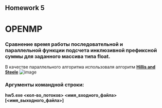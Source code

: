 ## Homework 5
# OPENMP

### Сравнение время работы последовательной и параллельной функции подсчета инклюзивной префиксной суммы для заданного массива типа float.
В качестве параллельного алгоритма использоваля алгоритм **[Hillis and Steele](https://ru.wikipedia.org/wiki/%D0%9F%D1%80%D0%B5%D1%84%D0%B8%D0%BA%D1%81%D0%BD%D0%B0%D1%8F_%D1%81%D1%83%D0%BC%D0%BC%D0%B0)**
![image](https://user-images.githubusercontent.com/58637038/113473144-5fd56280-9470-11eb-99c1-571d7e0c944c.png "Hillis and Steele algorithm")

### Аргументы командной строки:  
**hw5.exe <кол-во_потоков> <имя_входного_файла> [<имя_выходного_файла>]**


